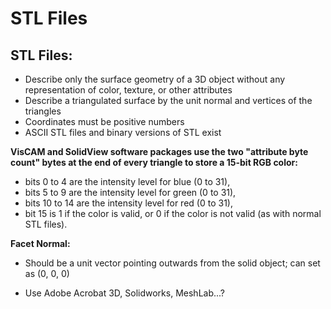 # **STL Files**


## STL Files:
- Describe only the surface geometry of a 3D object without any representation of color, texture, or other attributes  
- Describe a triangulated surface by the unit normal and vertices of the triangles  
- Coordinates must be positive numbers  
- ASCII STL files and binary versions of STL exist  


**VisCAM and SolidView software packages use the two "attribute byte count" bytes at the end of every triangle to store a 15-bit RGB color:**  

- bits 0 to 4 are the intensity level for blue (0 to 31),
- bits 5 to 9 are the intensity level for green (0 to 31),
- bits 10 to 14 are the intensity level for red (0 to 31),
- bit 15 is 1 if the color is valid, or 0 if the color is not valid (as with normal STL files).

**Facet Normal:**
- Should be a unit vector pointing outwards from the solid object; can set as (0, 0, 0)  


- Use Adobe Acrobat 3D, Solidworks, MeshLab...?
